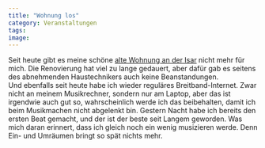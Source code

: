 ```yaml
---
title: "Wohnung los"
category: Veranstaltungen
tags: 
image: 
---
```


Seit heute gibt es meine schöne [alte Wohnung an der Isar](http://www.misantropolis.de/2008/08/letzte-tage/) nicht mehr für mich. Die Renovierung hat viel zu lange gedauert, aber dafür gab es seitens des abnehmenden Haustechnikers auch keine Beanstandungen.  
Und ebenfalls seit heute habe ich wieder reguläres Breitband-Internet. Zwar nicht an meinem Musikrechner, sondern nur am Laptop, aber das ist irgendwie auch gut so, wahrscheinlich werde ich das beibehalten, damit ich beim Musikmachen nicht abgelenkt bin. Gestern Nacht habe ich bereits den ersten Beat gemacht, und der ist der beste seit Langem geworden. Was mich daran erinnert, dass ich gleich noch ein wenig musizieren werde. Denn Ein- und Umräumen bringt so spät nichts mehr.